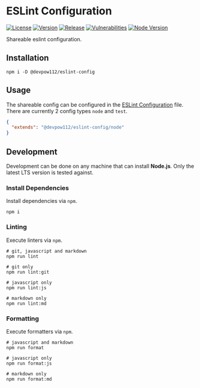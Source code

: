 # ESLint Configuration

[![License][License Badge]](LICENSE)
[![Version][Version Badge]][Version Package]
[![Release][Release Badge]][Release Workflow]
[![Vulnerabilities][Vulnerabilities Badge]][Vulnerabilities Report]
[![Node Version][Node Version Badge]](package.json#L42)

Shareable eslint configuration.

## Installation

```console
npm i -D @devpow112/eslint-config
```

## Usage

The shareable config can be configured in the [ESLint Configuration] file. There
are currently 2 config types `node` and `test`.

```json
{
  "extends": "@devpow112/eslint-config/node"
}
```

## Development

Development can be done on any machine that can install **Node.js**. Only the
latest LTS version is tested against.

### Install Dependencies

Install dependencies via `npm`.

```console
npm i
```

### Linting

Execute linters via `npm`.

```console
# git, javascript and markdown
npm run lint

# git only
npm run lint:git

# javascript only
npm run lint:js

# markdown only
npm run lint:md
```

### Formatting

Execute formatters via `npm`.

```console
# javascript and markdown
npm run format

# javascript only
npm run format:js

# markdown only
npm run format:md
```

<!-- links -->
[License Badge]: https://img.shields.io/github/license/devpow112/eslint-config?label=License
[Version Badge]: https://img.shields.io/npm/v/@devpow112/eslint-config?label=Version
[Version Package]: https://www.npmjs.com/@devpow112/eslint-config
[Node Version Badge]: https://img.shields.io/node/v/@devpow112/eslint-config
[Release Badge]: https://github.com/devpow112/eslint-config/actions/workflows/release.yml/badge.svg?branch=main
[Release Workflow]: https://github.com/devpow112/eslint-config/actions/workflows/release.yml?query=branch%3Amain
[Vulnerabilities Badge]: https://img.shields.io/snyk/vulnerabilities/github/devpow112/eslint-config?label=Vulnerabilities
[Vulnerabilities Report]: https://snyk.io/test/github/devpow112/eslint-config
[ESLint Configuration]: https://eslint.org/docs/user-guide/configuring

